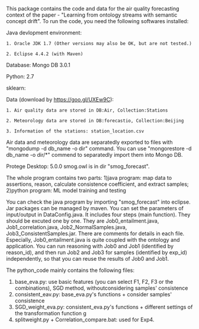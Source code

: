 This package contains the code and data for the air quality forecasting context of the paper - "Learning from ontology streams with semantic concept drift". 
To run the code, you need the following softwares installed:

Java devlopment environment:

    1. Oracle JDK 1.7 (Other versions may also be OK, but are not tested.)

    2. Eclipse 4.4.2 (with Maven)

Database: Mongo DB 3.0.1

Python: 2.7

sklearn:

Data (download by https://goo.gl/UXEw9C):

    1. Air quality data are stored in DB:Air, Collection:Stations

    2. Meteorology data are stored in DB:forecastio, Collection:Beijing 

    3. Information of the stations: station_location.csv

Air data and meteorology data are separatedly exported to files with "mongodump -d db_name -o dir" command. You can use "mongorestore -d db_name -o dir/*" commend to separatedly import them into Mongo DB.

Protege Desktop: 5.0.0
    smog.owl is in dir "smog_forecast".


The whole program contains two parts: 1)java program: map data to assertions, reason, calculate consistence coefficient, and extract samples; 2)python program: ML model training and testing

You can check the java program by importing "smog_forecast" into eclipse. Jar packages can be managed by maven. You can set the parameters of input/output in DataConfig.java. It includes four steps (main function). They should be excuted one by one. They are Job0_entailment.java, Job1_correlation.java, Job2_NormalSamples.java, Job3_ConsistentSamples.jar. There are comments for details in each file. Especially, Job0_entailment.java is quite coupled with the ontology and application. You can run reasoning with Job0 and Job1 (identified by reason_id), and then run Job2 and Job3 for samples (identified by exp_id) independently, so that you can reuse the results of Job0 and Job1.

The python_code mainly contains the following files:
1. base_eva.py: use basic features (you can select F1, F2, F3 or the combinations), SGD method, withoutconsidering samples' consistence
2. consistent_eav.py: base_eva.py's functions + consider samples' consistence
3. SGD_weight_eva.py: consistent_eva.py's functions + different settings of the transformation function g
4. splitweight.py + Correlation_compare.bat: used for Exp4. 
